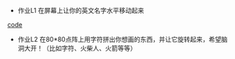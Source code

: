 * 作业L1 在屏幕上让你的英文名字水平移动起来

 [code](https://github.com/TooLate008/compuational_physics_N2013301890048/blob/master/code_0301.md)


* 作业L2 在80*80点阵上用字符拼出你想画的东西，并让它旋转起来，希望脑洞大开！（比如字符、火柴人、火箭等等）
